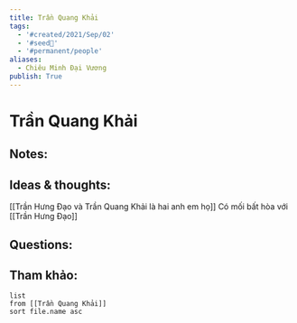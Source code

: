 ```yaml
---
title: Trần Quang Khải
tags:
  - '#created/2021/Sep/02'
  - '#seed🥜'
  - '#permanent/people'
aliases:
  - Chiêu Minh Đại Vương
publish: True
---
```

# Trần Quang Khải

## Notes:


## Ideas & thoughts:
[[Trần Hưng Đạo và Trần Quang Khải là hai anh em họ]]
Có mối bất hòa với [[Trần Hưng Đạo]]

## Questions:


## Tham khảo:
```dataview
list
from [[Trần Quang Khải]]
sort file.name asc
```